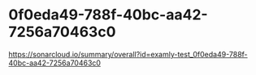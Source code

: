 # 0f0eda49-788f-40bc-aa42-7256a70463c0
https://sonarcloud.io/summary/overall?id=examly-test_0f0eda49-788f-40bc-aa42-7256a70463c0
